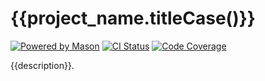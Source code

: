 # {{project_name.titleCase()}}

[![Powered by Mason][mason_badge]][mason_link]
[![CI Status][ci_badge]][ci_link]
[![Code Coverage][coverage_badge]][coverage_link]

{{description}}.

[ci_badge]: https://github.com/{{user}}/{{repo}}/actions/workflows/ci.yaml/badge.svg?branch={{main_branch}}
[ci_link]: https://github.com/{{user}}/{{repo}}/actions/workflows/ci.yaml
[coverage_badge]: https://codecov.io/gh/{{user}}/{{repo}}/graph/badge.svg?token=XXXXXXXXXX
[coverage_link]: https://codecov.io/gh/{{user}}/{{repo}}
[mason_badge]: https://img.shields.io/endpoint?url=https%3A%2F%2Ftinyurl.com%2Fmason-badge
[mason_link]: https://github.com/lishaduck/bricks
